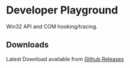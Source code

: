 Developer Playground
====================

Win32 API and COM hooking/tracing.

Downloads
---------

Latest Download available from [Github Releases](../../releases)
